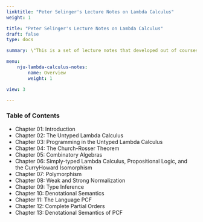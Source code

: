 ```yaml
---
linktitle: "Peter Selinger's Lecture Notes on Lambda Calculus"
weight: 1

title: "Peter Selinger's Lecture Notes on Lambda Calculus"
draft: false
type: docs

summary: \"This is a set of lecture notes that developed out of courses on the lambda calculus that I taught at the University of Ottawa in 2001 and at Dalhousie University in 2007.\" —— Peter Selinger

menu:
    nju-lambda-calculus-notes:
        name: Overview
        weight: 1

view: 3

---
```


### Table of Contents

* Chapter 01: Introduction
* Chapter 02: The Untyped Lambda Calculus
* Chapter 03: Programming in the Untyped Lambda Calculus
* Chapter 04: The Church-Rosser Theorem
* Chapter 05: Combinatory Algebras
* Chapter 06: Simply-typed Lambda Calculus, Propositional Logic, and the CurryHoward Isomorphism 
* Chapter 07: Polymorphism
* Chapter 08: Weak and Strong Normalization
* Chapter 09: Type Inference
* Chapter 10: Denotational Semantics
* Chapter 11: The Language PCF
* Chapter 12: Complete Partial Orders
* Chapter 13: Denotational Semantics of PCF
